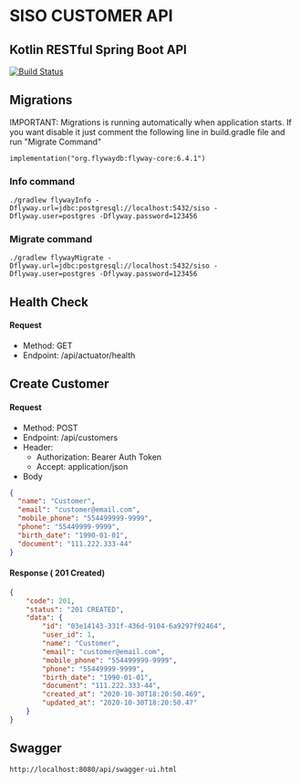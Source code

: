 # SISO CUSTOMER API 
## Kotlin RESTful Spring Boot API
[![Build Status](https://travis-ci.org/luizimcpi/siso.svg?branch=master)](https://travis-ci.org/luizimcpi/siso)


## Migrations 
IMPORTANT: Migrations is running automatically when application starts. If you want disable it just comment
the following line in build.gradle file and run "Migrate Command"
```
implementation("org.flywaydb:flyway-core:6.4.1")
```

### Info command
```
./gradlew flywayInfo -Dflyway.url=jdbc:postgresql://localhost:5432/siso -Dflyway.user=postgres -Dflyway.password=123456
```

### Migrate command
```
./gradlew flywayMigrate -Dflyway.url=jdbc:postgresql://localhost:5432/siso -Dflyway.user=postgres -Dflyway.password=123456
```

## Health Check
#### Request
- Method: GET
- Endpoint: /api/actuator/health

## Create Customer 
#### Request
- Method: POST
- Endpoint: /api/customers
- Header:
    - Authorization: Bearer Auth Token
    - Accept: application/json
- Body
```json
{
  "name": "Customer",
  "email": "customer@email.com",
  "mobile_phone": "554499999-9999",
  "phone": "55449999-9999",
  "birth_date": "1990-01-01",
  "document": "111.222.333-44" 
}
```

#### Response ( 201 Created)
```json
{
    "code": 201,
    "status": "201 CREATED",
    "data": {
        "id": "03e14143-331f-436d-9104-6a9297f92464",
        "user_id": 1,
        "name": "Customer",
        "email": "customer@email.com",
        "mobile_phone": "554499999-9999",
        "phone": "55449999-9999",
        "birth_date": "1990-01-01",
        "document": "111.222.333-44",
        "created_at": "2020-10-30T18:20:50.469",
        "updated_at": "2020-10-30T18:20:50.47"
    }
}
```

## Swagger
```
http://localhost:8080/api/swagger-ui.html
```